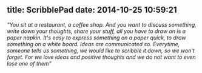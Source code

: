 title: ScribblePad
date: 2014-10-25 10:59:21
---

   
*"You sit at a restaurant, a coffee shop. And you want to discuss something,
   write down your thoughts, share your stuff, all you have to draw on is a paper napkin. It's easy to
   express something on a paper quick, to draw something on a white board. Ideas are communicated so. Everytime,
   someone tells us something, we would like to scribble it down, so we won't forget. For we love ideas and positive
   thoughts and we do not want to even lose one of them"*
